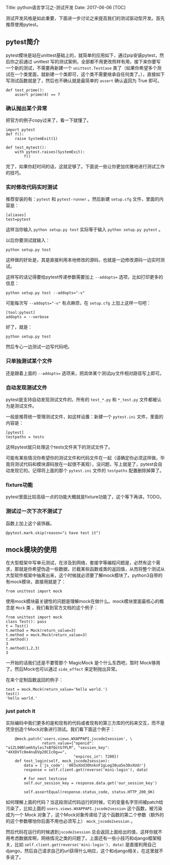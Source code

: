 Title: python语言学习之-测试开发
Date: 2017-06-06
[TOC]



测试开发风格是如此重要，下面进一步讨论之来提高我们的测试驱动型开发。首先推荐使用pytest。

## pytest简介
pytest模块是站在unittest基础上的，就简单的应用如下，通过pip安装pytest，然后你之前通过 unittest 写的测试案例，全部都不用更改照样有用，接下来你要写一个新的测试，不需要再新建一个 `unittest.TestCase` 类了（如果你希望多个测试在一个类里面，就新建一个类即可，这个类不需要继承自任何类了。），直接如下写测试函数就是了，然后也不确认就是最简单的 `assert` 确认返回为 True 即可。

```
def test_prime():
    assert prime(4) == 7
```

### 确认抛出某个异常
把官方的例子copy过来了，看一下就懂了。

```
import pytest
def f():
    raise SystemExit(1)

def test_mytest():
    with pytest.raises(SystemExit):
        f()
```

完了，如果你赶时间的话，这就足够了。下面说一些让你更加优雅地进行测试工作的技巧。

### 实时修改代码实时测试
推荐安装的有：`pytest` 和 `pytest-runner` 。然后新建 `setup.cfg` 文件，里面的内容是：

```
[aliases]
test=pytest
```

这样当你输入 `python setup.py test` 实际等于输入 `python setup.py pytest` 。

以后你要测试就输入：
```
python setup.py test
```

这样做的好处是，其是直接利用本地修改的源码，也就是一边修改源码一边实时测试。

这样写的话记得要给pytest传递参数需要加上 `--addopts=` 选项，比如打印更多的信息：

```
python setup.py test --addopts="-v"
```

可能每次写 `--addopts="-v"` 有点麻烦，在 `setup.cfg` 上加上这样一句吧：
```
[tool:pytest]
addopts = --verbose
```

好了，就是：
```
python setup.py test
```
然后专心一边测试一边写代码吧。


### 只单独测试某个文件
还是跟着上面的 `--addopts=` 选项来，把具体某个测试py文件相对路径写上即可。


### 自动发现测试文件
pytest是支持自动发现测试文件的，所有的 `test_*.py` 和 `*_test.py` 文件都被认为是测试文件。

一般是推荐统一管理测试文件，如这样设置：新建一个 `pytest.ini` 文件，里面的内容是：

```
[pytest]
testpaths = tests
```

这样pytest就只处理这个tests文件夹下的测试文件了。

可能有某些情况你希望你的测试文件和代码文件在一起（请确定你必须这样做，毕竟将测试代码和模块源码放在一起很不美观），没问题，写上就是了，pytest会自动发现它的。记得将上面的那个 `pytest.ini` 文件的 `testpaths` 配置删除掉算了。



### fixture功能
pytest里面比较高级一点的功能大概就是fixture功能了，这个等下再讲。TODO。



### 测试过一次下次不测试了

函数上加上这个装饰器。

```
@pytest.mark.skip(reason="i have test it")
```





## mock模块的使用

在大型框架中写单元测试，在涉及到网络，套接字等编程问题是，必然有这个需求，那就是你希望伪造一些数据，拦截某些函数或类的返回值，从而将整个测试从大型软件框架中抽离出来，这个时候就必须要了解mock模块了。python3自带的有mock模块，直接用就是了：

```
from unittest import mock
```

使用mock模块最关键性的问题是理解mock在做什么。mock模块里面最核心的概念是 `Mock` 类 ，我们看到官方文档的这个例子：

```
from unittest import mock
class Test(): pass
t = Test()
t.method = Mock(return_value=3)
t.method = mock.Mock(return_value=3)
t.method()
3
t.method(1,2,3)
3
```

一开始的话我们还是不要管那个 MagicMock 是个什么东西吧，暂时 Mock够用了。然后Mock也可以通过 `side_effect` 来定制抛出异常。

在来个定制函数返回的例子：

```
test = mock.Mock(return_value='hello world.')
test()
'hello world.'
```


### just patch it
实际编码中我们更多的是和现有的代码或者现有的第三方库的代码来交互，而不是凭空创造个Mock对象进行测试。我们看下面这个例子：

```
    @mock.patch('users.views.WXAPPAPI.jscode2session', \
                return_value={"openid": "o1ZL90Blemh5ylei7sBfQotG7PLM", "session_key": "4XXDVTc0e4nuDVp20CIcOg==",
                              "expires_in": 7200})
    def test_login(self, mock_jscode2session):
        data = {'js_code': '003xXUd30hnknF1gLeg30ua5e30xXUdr'}
        response = self.client.get(reverse('mini-login'), data)

        # for next testcase
        self.our_session_key = response.data.get('our_session_key')
    
        self.assertEqual(response.status_code, status.HTTP_200_OK)
```


如何理解上面的代码？当这段测试代码运行的时候，它的变量名字空间被patch给污染了，比如上面的 `users.views.WXAPPAPI.jscode2session` 这个函数，被污染成为一个 Mock 对象了，这个Mock对象传递给了这个函数的第二个参数（额外的的这个参数哪怕你后面不用也必须写上） `mock_jscode2session` 。

然后代码在运行的时候遇到`jscode2session` 总会返回上面给出的值，这样你就不用考虑数据库啊，网络情况之类的问题了。上面还有一些小技巧和django框架相关，比如 `self.client.get(reverse('mini-login'), data)` 是直接利用自己django，然后自己请求自己的url获得什么响应，这个和django相关，在这里就不多说了。




